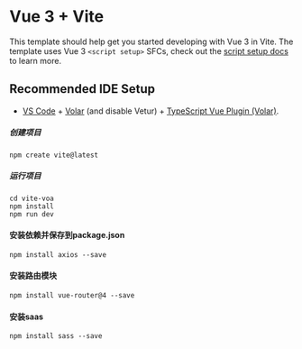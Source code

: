 # Vue 3 + Vite

This template should help get you started developing with Vue 3 in Vite. The template uses Vue 3 `<script setup>` SFCs, check out the [script setup docs](https://v3.vuejs.org/api/sfc-script-setup.html#sfc-script-setup) to learn more.

## Recommended IDE Setup

- [VS Code](https://code.visualstudio.com/) + [Volar](https://marketplace.visualstudio.com/items?itemName=Vue.volar) (and disable Vetur) + [TypeScript Vue Plugin (Volar)](https://marketplace.visualstudio.com/items?itemName=Vue.vscode-typescript-vue-plugin).

##### 创建项目
```shell
npm create vite@latest 
```
##### 运行项目
```shell
cd vite-voa
npm install
npm run dev
```

#### 安装依赖并保存到package.json
```shell
npm install axios --save
```

#### 安装路由模块
```shell
npm install vue-router@4 --save
```

#### 安装saas
```shell
npm install sass --save
```